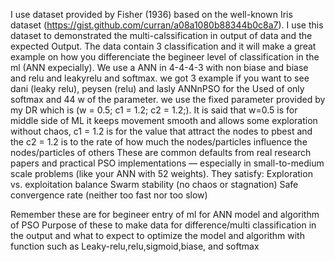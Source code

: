 I use dataset provided by Fisher (1936) based on the well-known Iris dataset (https://gist.github.com/curran/a08a1080b88344b0c8a7). I use this dataset to demonstrated the multi-calssification in output of data and the expected Output.
The data contain 3 classification and it will make a great example on how you differenciate the begineer level of classification in the ml (ANN expecially).
We use a ANN in 4-4-4-3 with non biase and biase and relu and leakyrelu and softmax.
we got 3 example if you want to see dani (leaky relu), peysen (relu) and lasly ANNnPSO for the Used of only softmax and 44 w of the parameter.
we use the fixed parameter provided by my DR which is (w = 0.5; c1 = 1.2; c2 = 1.2;). It is said that
w=0.5 is for middle side of ML it keeps movement smooth and allows some exploration without chaos, c1 = 1.2 is for the value that attract the nodes to pbest and the c2 = 1.2 is to the rate of how much the nodes/particles influence the nodes/particles of others
These are common defaults from real research papers and practical PSO implementations — especially in small-to-medium scale problems (like your ANN with 52 weights).
They satisfy:
Exploration vs. exploitation balance
Swarm stability (no chaos or stagnation)
Safe convergence rate (neither too fast nor too slow)

Remember these are for begineer entry of ml for ANN model and algorithm of PSO
Purpose of these to make data for difference/multi classification in the output and what to expect to optimize the model and algorithm with function such as Leaky-relu,relu,sigmoid,biase, and softmax
